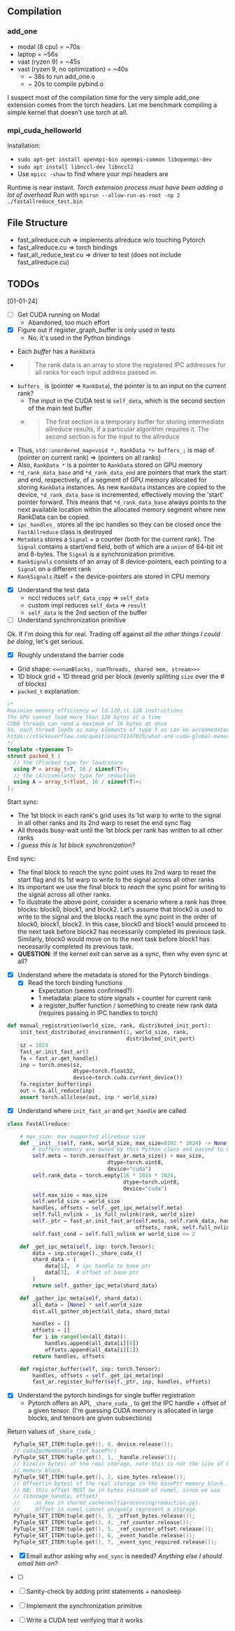 ## Compilation
### add_one
- modal (8 cpu) = ~70s
- laptop = ~56s
- vast (ryzen 9) = ~45s
- vast (ryzen 9, no optimization) = ~40s
    - ~ 38s to run add_one.o
    - ~ 20s to compile pybind.o

I suspect most of the compilation time for the very simple add_one extension comes from the torch headers. Let me benchmark compiling a simple kernel that doesn't use torch at all.

### mpi_cuda_helloworld
Installation:
- `sudo apt-get install openmpi-bin openmpi-common libopenmpi-dev`
- `sudo apt install libnccl-dev libnccl2`
- Use `mpicc -show` to find where your mpi headers are

Runtime is near instant. *Torch extension process must have been adding a lot of overhead*
Run with `mpirun --allow-run-as-root -np 2 ./fastallreduce_test.bin`

## File Structure
- fast_allreduce.cuh => implements allreduce w/o touching Pytorch
- fast_allreduce.cu => torch bindings
- fast_all_reduce_test.cu => driver to test (does not include fast_allreduce.cu)

## TODOs
[01-01-24]
- [ ] Get CUDA running on Modal
    - Abandoned, too much effort
- [X] Figure out if register_graph_buffer is only used in tests
    - No, it's used in the Python bindings

- Each *buffer* has a `RankData`
- > The rank data is an array to store the registered IPC addresses for all ranks for each input address passed in. 
- `buffers_` is (pointer => `RankData`), the pointer is to an input on the current rank?
    - The input in the CUDA test is `self_data`, which is the second section of the main test buffer
    - > The first section is a temporary buffer for storing intermediate allreduce results, if a particular algorithm requires it. The second section is for the input to the allreduce
- Thus, `std::unordered_map<void *, RankData *> buffers_;` is map of (pointer on current rank) => (pointers on all ranks)
- Also, `RankData *` is a pointer to `RankData` stored on GPU memory
- `*d_rank_data_base` and `*d_rank_data_end` are pointers that mark the start and end, respectively, of a segment of GPU memory allocated for storing `RankData` instances. As new `RankData` instances are copied to the device, `*d_rank_data_base` is incremented, effectively moving the 'start' pointer forward. This means that `*d_rank_data_base` always points to the next available location within the allocated memory segment where new RankData can be copied.
- `ipc_handles_` stores all the ipc handles so they can be closed once the `FastAllreduce` class is destroyed
- `Metadata` stores a `Signal` + a counter (both for the current rank). The `Signal` contains a start/end field, both of which are a `union` of 64-bit int and 8-bytes. The `Signal` is a synchronization primitive.
- `RankSignals` consists of an array of 8 device-pointers, each pointing to a `Signal` on a different rank
- `RankSignals` itself + the device-pointers are stored in CPU memory

- [X] Understand the test data
   - nccl reduces `self_data_copy` => `self_data`
   - custom impl reduces `self_data` => `result`
   - `self_data` is the 2nd section of the buffer
- [ ] Understand synchronization primitive

Ok. If I'm doing this for real. Trading off against *all the other things I could be doing*, let's get serious.

- [X] Roughly understand the barrier code
- Grid shape: `<<<numBlocks, numThreads, shared mem, stream>>>`
- 1D block grid + 1D thread grid per block (evenly splitting `size` over the # of blocks)
- `packed_t` explanation:
```cpp
/*
Maximize memory efficiency w/ ld.128,st.128 instructions
The GPU cannot load more than 128 bytes at a time
CUDA threads can read a maximum of 16 bytes at once
So, each thread loads as many elements of type T as can be accommodated within 16 bytes
https://stackoverflow.com/questions/72147025/what-are-cuda-global-memory-32-64-and-128-byte-transactions
*/
template <typename T>
struct packed_t {
  // the (P)acked type for load/store
  using P = array_t<T, 16 / sizeof(T)>;
  // the (A)ccumulator type for reduction
  using A = array_t<float, 16 / sizeof(T)>;
};
```

Start sync:
- The 1st block in each rank's grid uses its 1st warp to write to the signal in all other ranks and its 2nd warp to reset the end sync flag
- All threads busy-wait until the 1st block per rank has written to all other ranks
- *I guess this is 1st block synchronization?*

End sync:
- The final block to *reach* the sync point uses its 2nd warp to reset the start flag and its 1st warp to write to the signal across all other ranks
- Its important we use the final block to *reach* the sync point for writing to the signal across all other ranks. 
- To illustrate the above point, consider a scenario where a rank has three blocks: block0, block1, and block2. Let's assume that block0 is used to write to the signal and the blocks reach the sync point in the order of block0, block1, block2. In this case, block0 and block1 would proceed to the next task before block2 has necessarily completed its previous task. Similarly, block0 would move on to the next task before block1 has necessarily completed its previous task.
- **QUESTION**: If the kernel exit can serve as a sync, then why even sync at all?

- [X] Understand where the metadata is stored for the Pytorch bindings
   - [X] Read the torch binding functions
      - Expectation (seems confirmed?):
      - 1 metadata: place to store signals + counter for current rank
      - a register_buffer function / something to create new rank data (requires passing in IPC handles to torch)

```python
def manual_registration(world_size, rank, distributed_init_port):
    init_test_distributed_environment(1, world_size, rank,
                                      distributed_init_port)
    sz = 1024
    fast_ar.init_fast_ar()
    fa = fast_ar.get_handle()
    inp = torch.ones(sz,
                     dtype=torch.float32,
                     device=torch.cuda.current_device())
    fa.register_buffer(inp)
    out = fa.all_reduce(inp)
    assert torch.allclose(out, inp * world_size)
```
- [X] Understand where `init_fast_ar` and `get_handle` are called
```python
class FastAllreduce:

    # max_size: max supported allreduce size
    def __init__(self, rank, world_size, max_size=8192 * 1024) -> None:
        # buffers memory are owned by this Python class and passed to C++
        self.meta = torch.zeros(fast_ar.meta_size() + max_size,
                                dtype=torch.uint8,
                                device="cuda")
        self.rank_data = torch.empty(16 * 1024 * 1024,
                                     dtype=torch.uint8,
                                     device="cuda")
        self.max_size = max_size
        self.world_size = world_size
        handles, offsets = self._get_ipc_meta(self.meta)
        self.full_nvlink = _is_full_nvlink(rank, world_size)
        self._ptr = fast_ar.init_fast_ar(self.meta, self.rank_data, handles,
                                         offsets, rank, self.full_nvlink)
        self.fast_cond = self.full_nvlink or world_size <= 2

    def _get_ipc_meta(self, inp: torch.Tensor):
        data = inp.storage()._share_cuda_()
        shard_data = (
            data[1],  # ipc handle to base ptr
            data[3],  # offset of base ptr
        )
        return self._gather_ipc_meta(shard_data)

    def _gather_ipc_meta(self, shard_data):
        all_data = [None] * self.world_size
        dist.all_gather_object(all_data, shard_data)

        handles = []
        offsets = []
        for i in range(len(all_data)):
            handles.append(all_data[i][0])
            offsets.append(all_data[i][1])
        return handles, offsets

    def register_buffer(self, inp: torch.Tensor):
        handles, offsets = self._get_ipc_meta(inp)
        fast_ar.register_buffer(self._ptr, inp, handles, offsets)
```
- [X] Understand the pytorch bindings for single buffer registration
   - Pytorch offers an API, `_share_cuda_`, to get the IPC handle + offset of a given tensor. (I'm guessing CUDA memory is allocated in large blocks, and tensors are given subsections)

Return values of `_share_cuda_`:
```cpp
  PyTuple_SET_ITEM(tuple.get(), 0, device.release());
  // cudaIpcMemHandle_t(of basePtr)
  PyTuple_SET_ITEM(tuple.get(), 1, _handle.release());
  // Size(in bytes) of the real storage, note this is not the size of basePtr
  // memory block.
  PyTuple_SET_ITEM(tuple.get(), 2, size_bytes.release());
  // Offset(in bytes) of the real storage in the basePtr memory block.
  // NB: this offset MUST be in bytes instead of numel, since we use
  // (storage_handle, offset)
  //     as key in shared_cache(multiprocessing/reduction.py).
  //     Offset in numel cannot uniquely represent a storage.
  PyTuple_SET_ITEM(tuple.get(), 3, _offset_bytes.release());
  PyTuple_SET_ITEM(tuple.get(), 4, _ref_counter.release());
  PyTuple_SET_ITEM(tuple.get(), 5, _ref_counter_offset.release());
  PyTuple_SET_ITEM(tuple.get(), 6, _event_handle.release());
  PyTuple_SET_ITEM(tuple.get(), 7, _event_sync_required.release());
```

- [X] Email author asking why `end_sync` is needed? *Anything else I should email him on?*
- [ ] 

- [ ] Sanity-check by adding print statements + nanosleep
- [ ] Implement the synchronization primitive
- [ ] Write a CUDA test verifying that it works